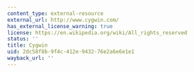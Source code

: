 ```yaml
---
content_type: external-resource
external_url: http://www.cygwin.com/
has_external_license_warning: true
license: https://en.wikipedia.org/wiki/All_rights_reserved
status: ''
title: Cygwin
uid: 2dc58f8b-9f4c-412e-9432-76e2a6e6e1e1
wayback_url: ''
---
```

